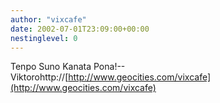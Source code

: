 ```yaml
---
author: "vixcafe"
date: 2002-07-01T23:09:00+00:00
nestinglevel: 0
---
```

Tenpo Suno Kanata Pona!--
Viktorohttp://[http://www.geocities.com/vixcafe](http://www.geocities.com/vixcafe)